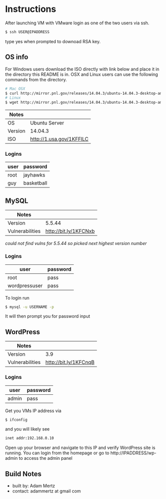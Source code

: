 # Instructions
After launching VM with VMware login as one of the two users via ssh.

```bash
$ ssh USER@IPADDRESS
```
type yes when prompted to downoad RSA key.

## OS info

For Windows users download the ISO directly with link below and place it in the directory this README is in. OSX and Linux users can use the following commands from the directory.

```bash
# Mac OSX
$ curl http://mirror.pnl.gov/releases/14.04.3/ubuntu-14.04.3-desktop-amd64.iso
# Linux
$ wget http://mirror.pnl.gov/releases/14.04.3/ubuntu-14.04.3-desktop-amd64.iso
```

| Notes           |                          |
|-----------------|--------------------------|
| OS              | Ubuntu Server            |
| Version         | 14.04.3                  |
| ISO             | http://1.usa.gov/1KFFlLC |

### Logins

| **user** | **password** |
|----------|--------------|
| root     | jayhawks     |
| guy      | basketball   |

## MySQL
| Notes           |                       |
|-----------------|-----------------------|
| Version         | 5.5.44                |
| Vulnerabilities | http://bit.ly/1KFCNxb |
*could not find vulns for 5.5.44 so picked next highest version number*
### Logins

| **user**      | **password** |
|---------------|--------------|
| root          | pass         |
| wordpressuser | pass         |

To login run
```bash
$ mysql -u USERNAME -p
```
It will then prompt you for password input

## WordPress

| Notes           |                       |
|-----------------|-----------------------|
| Version         | 3.9                   |
| Vulnerabilities | http://bit.ly/1KFCnqB |

### Logins

| **user** | **password** |
|----------|--------------|
| admin    | pass         |

Get you VMs IP address via
```bash
$ ifconfig
```
and you will likely see
```bash
inet addr:192.168.0.10
```
Open up your browser and navigate to this IP and verify WordPress site is running. You can login from the homepage or go to http://IPADDRESS/wp-admin to access the admin panel


## Build Notes
- built by: Adam Mertz
- contact: adammertz at gmail com

